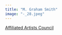 ```yaml
---
title: "M. Graham Smith"
image: "-_28.jpeg"
---
```


[Affiliated Artists Council](/programs/affiliated-artists-council)